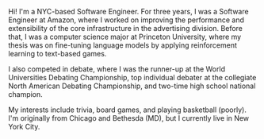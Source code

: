 Hi! I'm a NYC-based Software Engineer. For three years, I was a Software Engineer at Amazon, where I worked on improving the performance and extensibility of the core infrastructure in the advertising division. Before that, I was a computer science major at Princeton University, where my thesis was on fine-tuning language models by applying reinforcement learning to text-based games. 

I also competed in debate, where I was the runner-up at the World Universities Debating Championship, top individual debater at the collegiate North American Debating Championship, and two-time high school national champion. 

My interests include trivia, board games, and playing basketball (poorly). I'm originally from Chicago and Bethesda (MD), but I currently live in New York City.